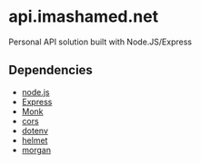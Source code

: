 # api.imashamed.net

Personal API solution built with Node.JS/Express

## Dependencies

* [node.js]
* [Express]
* [Monk]
* [cors]
* [dotenv]
* [helmet]
* [morgan]

[//]: # (These are reference links used in the body of this note and get stripped out when the markdown processor does its job. There is no need to format nicely because it shouldn't be seen. Thanks SO - http://stackoverflow.com/questions/4823468/store-comments-in-markdown-syntax)
[monk]: <https://github.com/Automattic/monk>
[node.js]: <http://nodejs.org>
[express]: <http://expressjs.com>
[cors]: <https://github.com/expressjs/cors>
[dotenv]: <https://github.com/motdotla/dotenv>
[helmet]: <https://github.com/helmetjs/helmet>
[morgan]: <https://github.com/expressjs/morgan>